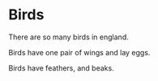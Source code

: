 Birds
=====

There are so many birds in england.


Birds have one pair of wings and lay eggs.

Birds have feathers, and beaks.
